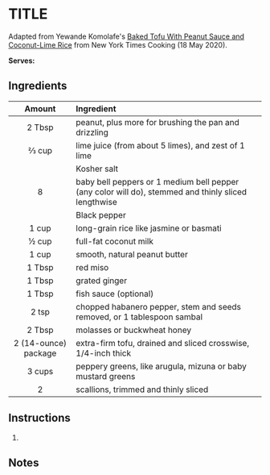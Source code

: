 # TITLE

Adapted from Yewande Komolafe's [Baked Tofu With Peanut Sauce and Coconut-Lime Rice](https://cooking.nytimes.com/recipes/1020530-baked-tofu-with-peanut-sauce-and-coconut-lime-rice) from  New York Times Cooking (18 May 2020).

**Serves:**

## Ingredients

| Amount   | Ingredient
| :----:   | :---------
| 2 Tbsp   | peanut, plus more for brushing the pan and drizzling
| ⅔ cup    | lime juice (from about 5 limes), and zest of 1 lime
|          |  Kosher salt
| 8        | baby bell peppers or 1 medium bell pepper (any color will do), stemmed and thinly sliced lengthwise
|          |  Black pepper
| 1  cup   | long-grain rice like jasmine or basmati
| ½  cup   | full-fat coconut milk
| 1  cup   | smooth, natural peanut butter
| 1  Tbsp  | red miso
| 1  Tbsp  | grated ginger
| 1  Tbsp  | fish sauce (optional)
| 2  tsp   | chopped habanero pepper, stem and seeds removed, or 1 tablespoon sambal
| 2  Tbsp  | molasses or buckwheat honey
| 2  (14-ounce) package | extra-firm tofu, drained and sliced crosswise, 1/4-inch thick
| 3  cups  | peppery greens, like arugula, mizuna or baby mustard greens
| 2        | scallions, trimmed and thinly sliced


## Instructions

1.

## Notes

